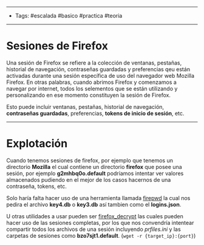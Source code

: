----
- Tags: #escalada #basico #practica #teoria 
----
# Sesiones de Firefox

Una sesión de Firefox se refiere a la colección de ventanas, pestañas, historial de navegación, contraseñas guardadas y preferencias qeu están activadas durante una sesión específica de uso del navegador web Mozilla Firefox. En otras palabras, cuando abrimos Firefox y comenzamos a navegar por internet, todos los selementos que se están utilizando y personalizando en ese momento constituyen la sesión de Firefox.

Esto puede incluir ventanas, pestañas, historial de navegación, **contraseñas guardadas**, preferencias, **tokens de inicio de sesión**, etc.

--------
# Explotación

Cuando tenemos sesiones de firefox, por ejemplo que tenemos un directorio **Mozilla** el cual contiene un directorio **firefox** que posee una sesión, por ejemplo **g2mhbq0o.default** podríamos intentar ver valores almacenados pudiendo en el mejor de los casos hacernos de una contraseña, tokens, etc. 

Solo haría falta hacer uso de una herramienta llamada [firepwd](https://github.com/lclevy/firepwd) la cual nos pedira el archivo **key4.db** o **key3.db** así tambien como el **logins.json**. 

U otras utilidades a usar pueden ser [firefox_decrypt](https://github.com/unode/firefox_decrypt) las cuales pueden hacer uso de las sesiones completas, por los que nos convendría intentear compartir todos los archivos de una sesión incluyendo *prfiles.ini* y las carpetas de sesiones como **bzo7sjt1.default**. (`wget -r {target_ip}:{port}`)
